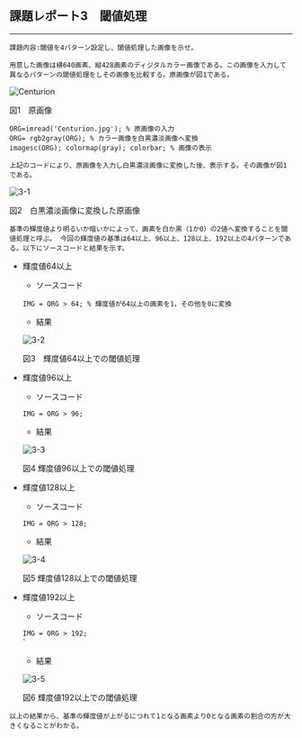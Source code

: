 ## 課題レポート3　閾値処理
---
`
課題内容:閾値を4パターン設定し、閾値処理した画像を示せ。
`

`
用意した画像は横640画素、縦428画素のディジタルカラー画像である。この画像を入力して
異なるパターンの閾値処理をしその画像を比較する。原画像が図1である。
`

![Centurion](./images/Centurion.jpg)

図1　原画像

`
ORG=imread('Centurion.jpg'); % 原画像の入力
`  
`
ORG= rgb2gray(ORG); % カラー画像を白黒濃淡画像へ変換
`  
`
imagesc(ORG); colormap(gray); colorbar; % 画像の表示
`

`
上記のコードにより、原画像を入力し白黒濃淡画像に変換した後、表示する。その画像が図1である。
`

![3-1](./images/3-1.jpg)

図2　白黒濃淡画像に変換した原画像

`
基準の輝度値より明るいか暗いかによって、画素を白か黒（1か0）の2値へ変換することを閾値処理と呼ぶ。
今回の輝度値の基準は64以上、96以上、128以上、192以上の4パターンである。以下にソースコードと結果を示す。
`

- 輝度値64以上
    -  ソースコード

    `
    IMG = ORG > 64; % 輝度値が64以上の画素を1，その他を0に変換
    `

    - 結果

    ![3-2](./images/3-2.jpg)
    
    図3　輝度値64以上での閾値処理
    
- 輝度値96以上
    - ソースコード

    `
    IMG = ORG > 96;
    `

    - 結果

    ![3-3](./images/3-3.jpg)
    
    図4 輝度値96以上での閾値処理
    
- 輝度値128以上
    - ソースコード

    `
    IMG = ORG > 128;
    `

    - 結果

    ![3-4](./images/3-4.jpg)
    
    図5 輝度値128以上での閾値処理
    
- 輝度値192以上
    - ソースコード

    `
    IMG = ORG > 192;
    `  
    `

    - 結果

    ![3-5](./images/3-5.jpg)
    
    図6 輝度値192以上での閾値処理

`
以上の結果から、基準の輝度値が上がるにつれて1となる画素より0となる画素の割合の方が大きくなることがわかる。
`